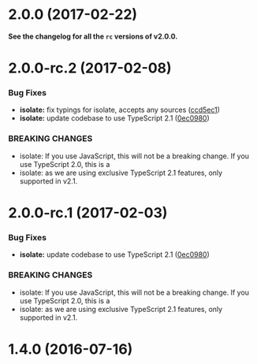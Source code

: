 <a name="2.0.0"></a>
# 2.0.0 (2017-02-22)

**See the changelog for all the `rc` versions of v2.0.0.**


<a name="2.0.0-rc.2"></a>
# 2.0.0-rc.2 (2017-02-08)


### Bug Fixes

* **isolate:** fix typings for isolate, accepts any sources ([ccd5ec1](https://github.com/cyclejs/cyclejs/tree/master/packages/isolate/commit/ccd5ec1))
* **isolate:** update codebase to use TypeScript 2.1 ([0ec0980](https://github.com/cyclejs/cyclejs/tree/master/packages/isolate/commit/0ec0980))


### BREAKING CHANGES

* isolate: If you use JavaScript, this will not be a breaking change. If you use TypeScript 2.0, this is a
* isolate: as we are using exclusive TypeScript 2.1 features, only supported in v2.1.



<a name="2.0.0-rc.1"></a>
# 2.0.0-rc.1 (2017-02-03)


### Bug Fixes

* **isolate:** update codebase to use TypeScript 2.1 ([0ec0980](https://github.com/cyclejs/cyclejs/tree/master/packages/isolate/commit/0ec0980))


### BREAKING CHANGES

* isolate: If you use JavaScript, this will not be a breaking change. If you use TypeScript 2.0, this is a
* isolate: as we are using exclusive TypeScript 2.1 features, only supported in v2.1.



<a name="1.4.0"></a>
# 1.4.0 (2016-07-16)



